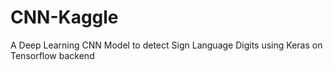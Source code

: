 # CNN-Kaggle
A Deep Learning CNN Model to detect Sign Language Digits using Keras on Tensorflow backend
